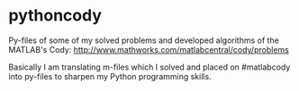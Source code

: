 # pythoncody
Py-files of some of my solved problems and developed algorithms of the MATLAB's Cody: http://www.mathworks.com/matlabcentral/cody/problems

Basically I am translating m-files which I solved and placed on #matlabcody into py-files to sharpen my Python programming skills.
